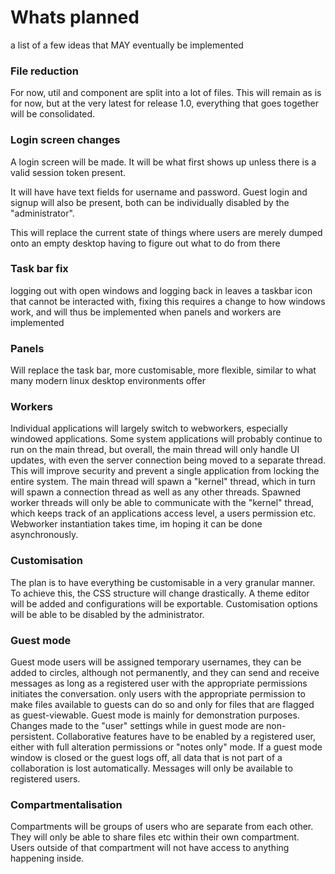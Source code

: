# Whats planned
a list of a few ideas that MAY eventually be implemented

### File reduction
For now, util and component are split into a lot of files. This will remain as is for now, but at the very latest for release 1.0, everything that goes together will be consolidated.


### Login screen changes
A login screen will be made. It will be what first shows up unless there is a valid session token present. 

It will have have text fields for username and password.
Guest login and signup will also be present, both can be individually disabled by the "administrator". 

This will replace the current state of things where users are merely dumped onto an empty desktop having to figure out what to do from there

### Task bar fix
logging out with open windows and logging back in leaves a taskbar icon that cannot be interacted with, fixing this requires a change to how windows work, and will thus be implemented when panels and workers are implemented

### Panels
Will replace the task bar, more customisable, more flexible, similar to what many modern linux desktop environments offer

### Workers
Individual applications will largely switch to webworkers, especially windowed applications. Some system applications will probably continue to run on the main thread, but overall, the main thread will only handle UI updates, with even the server connection being moved to a separate thread. This will improve security and prevent a single application from locking the entire system.
The main thread will spawn a "kernel" thread, which in turn will spawn a connection thread as well as any other threads. Spawned worker threads will only be able to communicate with the "kernel" thread, which keeps track of an applications access level, a users permission etc. 
Webworker instantiation takes time, im hoping it can be done asynchronously.

### Customisation
The plan is to have everything be customisable in a very granular manner. To achieve this, the CSS structure will change drastically. A theme editor will be added and configurations will be exportable. Customisation options will be able to be disabled by the administrator.

### Guest mode
Guest mode users will be assigned temporary usernames, they can be added to circles, although not permanently, and they can send and receive messages as long as a registered user with the appropriate permissions initiates the conversation. only users with the appropriate permission to make files available to guests can do so and only for files that are flagged as guest-viewable. Guest mode is mainly for demonstration purposes.
Changes made to the "user" settings while in guest mode are non-persistent. Collaborative features have to be enabled by a registered user, either with full alteration permissions or "notes only" mode. 
If a guest mode window is closed or the guest logs off, all data that is not part of a collaboration is lost automatically. Messages will only be available to registered users.

### Compartmentalisation
Compartments will be groups of users who are separate from each other. They will only be able to share files etc within their own compartment. Users outside of that compartment will not have access to anything happening inside. 